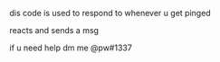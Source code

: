 dis code is used to respond to whenever u get pinged

reacts and sends a msg

if u need help dm me @pw#1337

